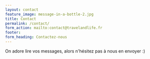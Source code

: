 ```yaml
---
layout: contact
feature_image: message-in-a-bottle-2.jpg
title: Contact
permalink: /contact/
form_action: mailto:contact@travelandlife.fr
footer:
form_heading: Contactez-nous
---
```


On adore lire vos messages, alors n'hésitez pas à nous en envoyer :)
